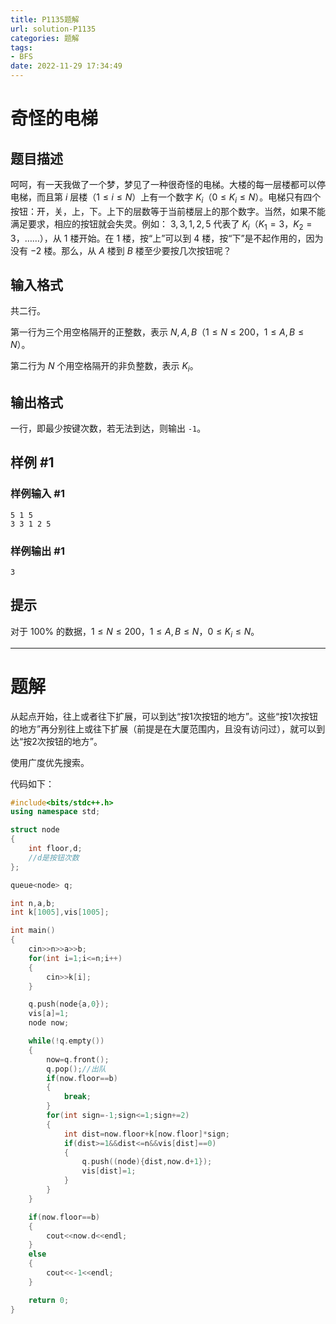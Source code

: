 ```yaml
---
title: P1135题解
url: solution-P1135
categories: 题解
tags:
- BFS
date: 2022-11-29 17:34:49
---
```


# 奇怪的电梯

## 题目描述

呵呵，有一天我做了一个梦，梦见了一种很奇怪的电梯。大楼的每一层楼都可以停电梯，而且第 $i$ 层楼（$1 \le i \le N$）上有一个数字 $K_i$（$0 \le K_i \le N$）。电梯只有四个按钮：开，关，上，下。上下的层数等于当前楼层上的那个数字。当然，如果不能满足要求，相应的按钮就会失灵。例如： $3, 3, 1, 2, 5$ 代表了 $K_i$（$K_1=3$，$K_2=3$，……），从 $1$ 楼开始。在 $1$ 楼，按“上”可以到 $4$ 楼，按“下”是不起作用的，因为没有 $-2$ 楼。那么，从 $A$ 楼到 $B$ 楼至少要按几次按钮呢？

## 输入格式

共二行。  

第一行为三个用空格隔开的正整数，表示 $N, A, B$（$1 \le N \le 200$，$1 \le A, B \le N$）。

第二行为 $N$ 个用空格隔开的非负整数，表示 $K_i$。

## 输出格式

一行，即最少按键次数，若无法到达，则输出 `-1`。

## 样例 #1

### 样例输入 #1

```in
5 1 5
3 3 1 2 5
```

### 样例输出 #1

```out
3
```

## 提示

对于 $100 \%$ 的数据，$1 \le N \le 200$，$1 \le A, B \le N$，$0 \le K_i \le N$。

---

# 题解

从起点开始，往上或者往下扩展，可以到达“按$1$次按钮的地方”。这些“按$1$次按钮的地方”再分别往上或往下扩展（前提是在大厦范围内，且没有访问过），就可以到达“按$2$次按钮的地方”。

使用广度优先搜索。

代码如下：

```cpp
#include<bits/stdc++.h>  
using namespace std;  

struct node
{
    int floor,d;
    //d是按钮次数
};

queue<node> q;

int n,a,b;
int k[1005],vis[1005];

int main()  
{  
    cin>>n>>a>>b;
    for(int i=1;i<=n;i++)
    {
        cin>>k[i];
    }

    q.push(node{a,0});
    vis[a]=1;
    node now;

    while(!q.empty())
    {
        now=q.front();
        q.pop();//出队
        if(now.floor==b)
        {
            break;
        }
        for(int sign=-1;sign<=1;sign+=2)
        {
            int dist=now.floor+k[now.floor]*sign;
            if(dist>=1&&dist<=n&&vis[dist]==0)
            {
                q.push((node){dist,now.d+1});
                vis[dist]=1;
            }
        }
    }

    if(now.floor==b)
    {
        cout<<now.d<<endl;
    }
    else
    {
        cout<<-1<<endl;
    }

    return 0;  
}  
```